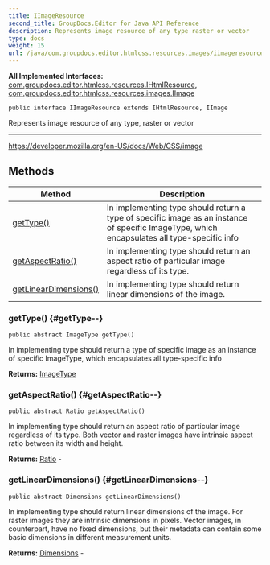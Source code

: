 ```yaml
---
title: IImageResource
second_title: GroupDocs.Editor for Java API Reference
description: Represents image resource of any type raster or vector
type: docs
weight: 15
url: /java/com.groupdocs.editor.htmlcss.resources.images/iimageresource/
---
```

**All Implemented Interfaces:**
[com.groupdocs.editor.htmlcss.resources.IHtmlResource](../../com.groupdocs.editor.htmlcss.resources/ihtmlresource), [com.groupdocs.editor.htmlcss.resources.images.IImage](../../com.groupdocs.editor.htmlcss.resources.images/iimage)
```
public interface IImageResource extends IHtmlResource, IImage
```

Represents image resource of any type, raster or vector

--------------------

https://developer.mozilla.org/en-US/docs/Web/CSS/image
## Methods

| Method | Description |
| --- | --- |
| [getType()](#getType--) | In implementing type should return a type of specific image as an instance of specific ImageType, which encapsulates all type-specific info |
| [getAspectRatio()](#getAspectRatio--) | In implementing type should return an aspect ratio of particular image regardless of its type. |
| [getLinearDimensions()](#getLinearDimensions--) | In implementing type should return linear dimensions of the image. |
### getType() {#getType--}
```
public abstract ImageType getType()
```


In implementing type should return a type of specific image as an instance of specific ImageType, which encapsulates all type-specific info

**Returns:**
[ImageType](../../com.groupdocs.editor.htmlcss.resources.images/imagetype)
### getAspectRatio() {#getAspectRatio--}
```
public abstract Ratio getAspectRatio()
```


In implementing type should return an aspect ratio of particular image regardless of its type. Both vector and raster images have intrinsic aspect ratio between its width and height.

**Returns:**
[Ratio](../../com.groupdocs.editor.htmlcss.css.datatypes/ratio) - 
### getLinearDimensions() {#getLinearDimensions--}
```
public abstract Dimensions getLinearDimensions()
```


In implementing type should return linear dimensions of the image. For raster images they are intrinsic dimensions in pixels. Vector images, in counterpart, have no fixed dimensions, but their metadata can contain some basic dimensions in different measurement units.

**Returns:**
[Dimensions](../../com.groupdocs.editor.htmlcss.resources.images/dimensions) - 
